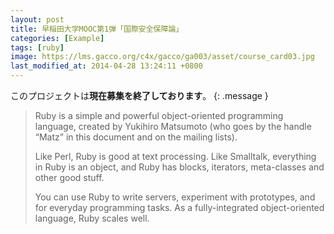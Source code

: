 ```yaml
---
layout: post
title: 早稲田大学MOOC第1弾「国際安全保障論」
categories: [Example]
tags: [ruby]
image: https://lms.gacco.org/c4x/gacco/ga003/asset/course_card03.jpg
last_modified_at: 2014-04-28 13:24:11 +0800
---
```


このプロジェクトは**現在募集を終了しております**。
{: .message }


> Ruby is a simple and powerful object-oriented programming language, created by Yukihiro Matsumoto (who goes by the handle “Matz” in this document and on the mailing lists).
>
> Like Perl, Ruby is good at text processing. Like Smalltalk, everything in Ruby is an object, and Ruby has blocks, iterators, meta-classes and other good stuff.
>
> You can use Ruby to write servers, experiment with prototypes, and for everyday programming tasks. As a fully-integrated object-oriented language, Ruby scales well.
